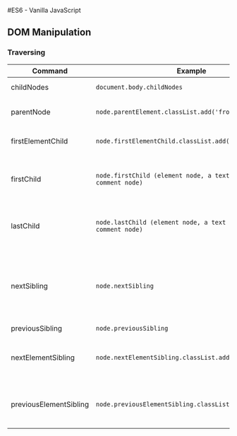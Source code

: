 #ES6 - Vanilla JavaScript

## DOM Manipulation

### Traversing

| Command | Example | Details |
| --- | --- | --- |
| childNodes | ```document.body.childNodes``` | Select child |
| parentNode | ```node.parentElement.classList.add('fromChild');``` | select parent node |
| firstElementChild | ```node.firstElementChild.classList.add('high');```  | select first child element |
| firstChild | ```node.firstChild (element node, a text node or a comment node)``` | select first text, node, or comment node |
| lastChild | ```node.lastChild (element node, a text node or a comment node)``` | select last text, node, or comment node |
| nextSibling | ```node.nextSibling``` | this will return (element node, a text node or a comment node) | '' |
| previousSibling | ```node.previousSibling``` | '' |
| nextElementSibling | ```node.nextElementSibling.classList.add('myClass');``` | select next element node only |
| previousElementSibling | ```node.previousElementSibling.classList.add('myClass');``` | select previous element node only |
